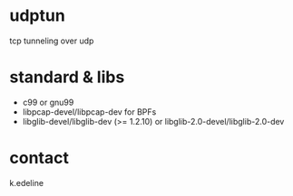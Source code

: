 # udptun
tcp tunneling over udp

# standard & libs
- c99 or gnu99
- libpcap-devel/libpcap-dev for BPFs
- libglib-devel/libglib-dev (>= 1.2.10) or libglib-2.0-devel/libglib-2.0-dev

# contact
k.edeline
